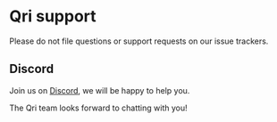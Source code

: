 # Qri support

Please do not file questions or support requests on our issue trackers.

## Discord

Join us on [Discord](https://discord.com/invite/thkJHKj), we will be happy to help you.

The Qri team looks forward to chatting with you!
